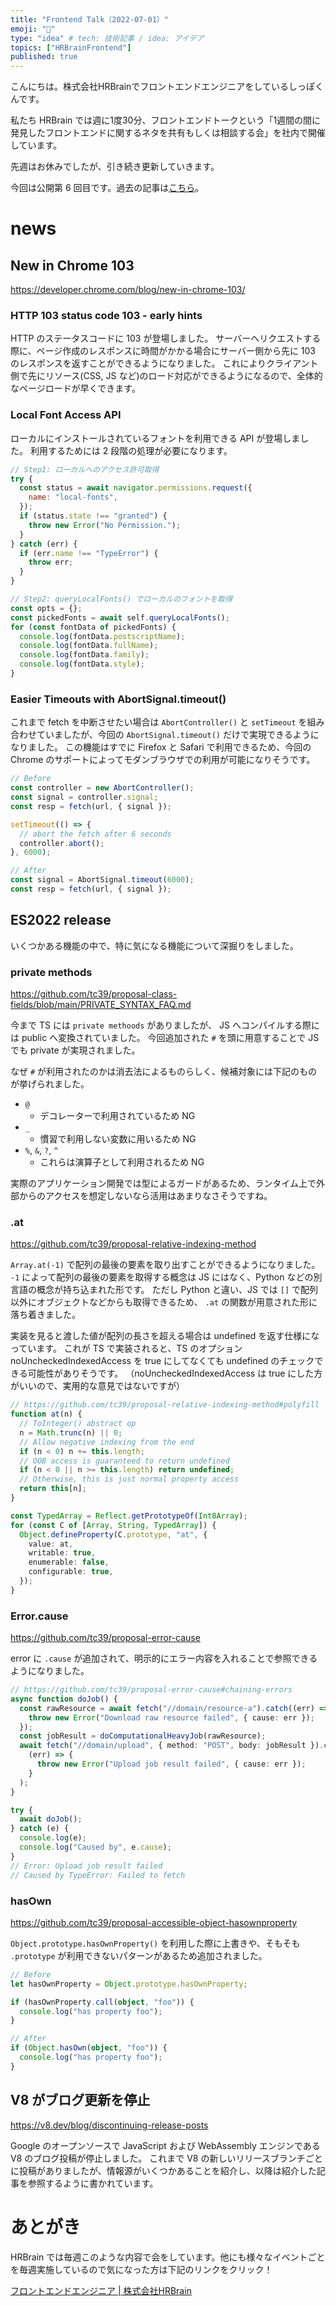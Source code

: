 ```yaml
---
title: "Frontend Talk（2022-07-01）"
emoji: "🧠"
type: "idea" # tech: 技術記事 / idea: アイデア
topics: ["HRBrainFrontend"]
published: true
---
```


<!-- prettier-ignore-start -->
<!-- textlint-disable -->
こんにちは。株式会社HRBrainでフロントエンドエンジニアをしているしっぽくんです。

私たち HRBrain では週に1度30分、フロントエンドトークという「1週間の間に発見したフロントエンドに関するネタを共有もしくは相談する会」を社内で開催しています。  

先週はお休みでしたが、引き続き更新していきます。

今回は公開第 6 回目です。過去の記事は[こちら](https://zenn.dev/topics/hrbrainfrontend)。
<!-- textlint-enable -->
<!-- prettier-ignore-end -->

# news

## New in Chrome 103

https://developer.chrome.com/blog/new-in-chrome-103/

### HTTP 103 status code 103 - early hints

HTTP のステータスコードに 103 が登場しました。
サーバーへリクエストする際に、ページ作成のレスポンスに時間がかかる場合にサーバー側から先に 103 のレスポンスを返すことができるようになりました。
これによりクライアント側で先にリソース(CSS, JS など)のロード対応ができるようになるので、全体的なページロードが早くできます。

### Local Font Access API

ローカルにインストールされているフォントを利用できる API が登場しました。
利用するためには 2 段階の処理が必要になります。

```js
// Step1: ローカルへのアクセス許可取得
try {
  const status = await navigator.permissions.request({
    name: "local-fonts",
  });
  if (status.state !== "granted") {
    throw new Error("No Permission.");
  }
} catch (err) {
  if (err.name !== "TypeError") {
    throw err;
  }
}

// Step2: queryLocalFonts() でローカルのフォントを取得
const opts = {};
const pickedFonts = await self.queryLocalFonts();
for (const fontData of pickedFonts) {
  console.log(fontData.postscriptName);
  console.log(fontData.fullName);
  console.log(fontData.family);
  console.log(fontData.style);
}
```

### Easier Timeouts with AbortSignal.timeout()

これまで fetch を中断させたい場合は `AbortController()` と `setTimeout` を組み合わせていましたが、今回の `AbortSignal.timeout()` だけで実現できるようになりました。
この機能はすでに Firefox と Safari で利用できるため、今回の Chrome のサポートによってモダンブラウザでの利用が可能になりそうです。

```js
// Before
const controller = new AbortController();
const signal = controller.signal;
const resp = fetch(url, { signal });

setTimeout(() => {
  // abort the fetch after 6 seconds
  controller.abort();
}, 6000);

// After
const signal = AbortSignal.timeout(6000);
const resp = fetch(url, { signal });
```

## ES2022 release

いくつかある機能の中で、特に気になる機能について深掘りをしました。

### private methods

https://github.com/tc39/proposal-class-fields/blob/main/PRIVATE_SYNTAX_FAQ.md

今まで TS には `private methoods` がありましたが、 JS へコンパイルする際には public へ変換されていました。
今回追加された `#` を頭に用意することで JS でも private が実現されました。

なぜ `#` が利用されたのかは消去法によるものらしく、候補対象には下記のものが挙げられました。

- `@`
  - デコレーターで利用されているため NG
- `_`
  - 慣習で利用しない変数に用いるため NG
- `%`, `&`, `?`, `^`
  - これらは演算子として利用されるため NG

実際のアプリケーション開発では型によるガードがあるため、ランタイム上で外部からのアクセスを想定しないなら活用はあまりなさそうですね。

### .at

https://github.com/tc39/proposal-relative-indexing-method

`Array.at(-1)` で配列の最後の要素を取り出すことができるようになりました。
`-1` によって配列の最後の要素を取得する概念は JS にはなく、Python などの別言語の概念が持ち込まれた形です。
ただし Python と違い、JS では `[]` で配列以外にオブジェクトなどからも取得できるため、 `.at` の関数が用意された形に落ち着きました。

実装を見ると渡した値が配列の長さを超える場合は undefined を返す仕様になっています。
これが TS で実装されると、TS のオプション noUncheckedIndexedAccess を true にしてなくても undefined のチェックできる可能性がありそうです。
（noUncheckedIndexedAccess は true にした方がいいので、実用的な意見ではないですが）

```ts
// https://github.com/tc39/proposal-relative-indexing-method#polyfill
function at(n) {
  // ToInteger() abstract op
  n = Math.trunc(n) || 0;
  // Allow negative indexing from the end
  if (n < 0) n += this.length;
  // OOB access is guaranteed to return undefined
  if (n < 0 || n >= this.length) return undefined;
  // Otherwise, this is just normal property access
  return this[n];
}

const TypedArray = Reflect.getPrototypeOf(Int8Array);
for (const C of [Array, String, TypedArray]) {
  Object.defineProperty(C.prototype, "at", {
    value: at,
    writable: true,
    enumerable: false,
    configurable: true,
  });
}
```

### Error.cause

https://github.com/tc39/proposal-error-cause

error に `.cause` が追加されて、明示的にエラー内容を入れることで参照できるようになりました。

```ts
// https://github.com/tc39/proposal-error-cause#chaining-errors
async function doJob() {
  const rawResource = await fetch("//domain/resource-a").catch((err) => {
    throw new Error("Download raw resource failed", { cause: err });
  });
  const jobResult = doComputationalHeavyJob(rawResource);
  await fetch("//domain/upload", { method: "POST", body: jobResult }).catch(
    (err) => {
      throw new Error("Upload job result failed", { cause: err });
    }
  );
}

try {
  await doJob();
} catch (e) {
  console.log(e);
  console.log("Caused by", e.cause);
}
// Error: Upload job result failed
// Caused by TypeError: Failed to fetch
```

### hasOwn

https://github.com/tc39/proposal-accessible-object-hasownproperty

`Object.prototype.hasOwnProperty()` を利用した際に上書きや、そもそも `.prototype` が利用できないパターンがあるため追加されました。

```ts
// Before
let hasOwnProperty = Object.prototype.hasOwnProperty;

if (hasOwnProperty.call(object, "foo")) {
  console.log("has property foo");
}

// After
if (Object.hasOwn(object, "foo")) {
  console.log("has property foo");
}
```

## V8 がブログ更新を停止

https://v8.dev/blog/discontinuing-release-posts

Google のオープンソースで JavaScript および WebAssembly エンジンである V8 のブログ投稿が停止しました。
これまで V8 の新しいリリースブランチごとに投稿がありましたが、情報源がいくつかあることを紹介し、以降は紹介した記事を参照するように書かれています。

<!-- prettier-ignore-start -->
<!-- textlint-disable -->
# あとがき
HRBrain では毎週このような内容で会をしています。他にも様々なイベントごとを毎週実施しているので気になった方は下記のリンクをクリック！

[フロントエンドエンジニア | 株式会社HRBrain](https://hrmos.co/pages/hrbrain/jobs/2110210)
<!-- textlint-enable -->
<!-- prettier-ignore-end -->
